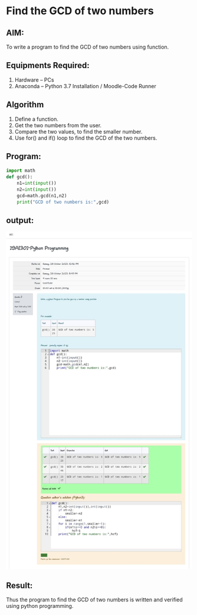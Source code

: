 # Find the GCD of two numbers

## AIM:
To write a program to find the GCD of two numbers using function.

## Equipments Required:
1. Hardware – PCs
2. Anaconda – Python 3.7 Installation / Moodle-Code Runner

## Algorithm
1. Define a function.
2. Get the two numbers from the user.
3. Compare the two values, to find the smaller number.
4. Use for() and if() loop to find the GCD of the two numbers.



## Program:
```py
import math
def gcd():
    n1=int(input())
    n2=int(input())
    gcd=math.gcd(n1,n2)
    print("GCD of two numbers is:",gcd)
```

## output:
![Alt text](OUTPUT.jpg)


## Result:
Thus the program to find the GCD of two numbers is written and verified using python programming.
